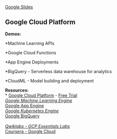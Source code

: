 
[Google Slides](https://docs.google.com/presentation/d/1avRm-Ezi4Zj4GiAMR55OgfWN13C7pnvWy6Ck4kya7zQ/edit#slide=id.p2)

## Google Cloud Platform

**Demos:**

*Machine Learning APIs

*Google Cloud Functions

*App Engine Deployments

*BigQuery - Serverless data warehouse for analytics

*CloudML - Model building and deployment

**Resources:**
<br>* [Google Cloud Platform](https://console.cloud.google.com/) - [Free Trial](https://console.cloud.google.com/freetrial)
<br>*[Google Machine Learning Engine](https://cloud.google.com/ml-engine/docs/)
<br>*[Google App Engine](https://cloud.google.com/appengine/)
<br>*[Google Kubernetes Engine](https://cloud.google.com/kubernetes-engine/)
<br>*[Google BigQuery](https://cloud.google.com/bigquery/docs/)
<br>
<br>*[Qwiklabs - GCP Essentials Labs](https://www.qwiklabs.com/quests/23?locale=en)
<br>*[Coursera - Google Cloud](https://www.coursera.org/googlecloud)
